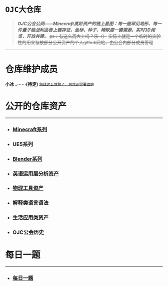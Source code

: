 # `OJC大仓库`

>***OJC公会公网——Minecraft高阶资产的链上星图：每一座罕见地形、每一件量子级战利品皆上链存证，坐标、种子、稀缺度一键溯源，实时3D阅览，开放共建。***
~~ps：有这么高大上吗？乐（）~~
~~实际上就是一个临时的实验性的用来存放部分公开资产的个人github网站，由公会内部分成员管理~~
***

# **仓库维护成员**
 **小冰 、······(待定)**
~~<small> 路线这么成熟了，居然还需要维护</small>~~

# 公开的仓库资产
***
- ### [Minecraft系列](Minecraft.md)
- ### UE5系列
- ### [Blender系列]()
- ### [英语运用层分析资产](yingyuyin.md)
- ### [物理工具资产](wuligongjuyin.md)
- ### 解释类语言语法
- ### 生活应用类资产
- ### OJC公会历史
# 每日一题
***
- ### [每日一题](meiriyiti.md)